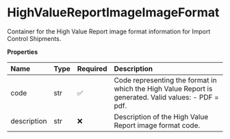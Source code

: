 # HighValueReportImageImageFormat

Container for the High Value Report image format information for Import Control Shipments.

**Properties**

| Name        | Type | Required | Description                                                                                          |
| :---------- | :--- | :------- | :--------------------------------------------------------------------------------------------------- |
| code        | str  | ✅       | Code representing the format in which the High Value Report is generated. Valid values: - PDF = pdf. |
| description | str  | ❌       | Description of the High Value Report image format code.                                              |

<!-- This file was generated by liblab | https://liblab.com/ -->
